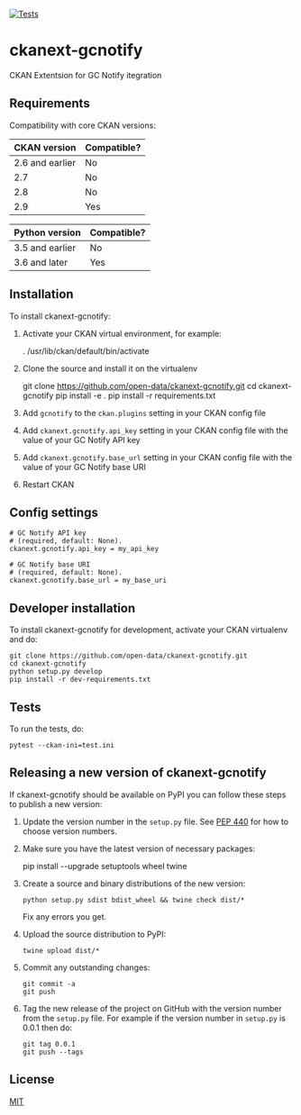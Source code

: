 [![Tests](https://github.com/open-data/ckanext-gcnotify/workflows/Tests/badge.svg?branch=main)](https://github.com/open-data/ckanext-gcnotify/actions)

# ckanext-gcnotify

CKAN Extentsion for GC Notify itegration


## Requirements

Compatibility with core CKAN versions:

| CKAN version    | Compatible?   |
| --------------- | ------------- |
| 2.6 and earlier | No    |
| 2.7             | No    |
| 2.8             | No    |
| 2.9             | Yes    |

| Python version    | Compatible?   |
| --------------- | ------------- |
| 3.5 and earlier | No    |
| 3.6 and later             | Yes    |

## Installation

To install ckanext-gcnotify:

1. Activate your CKAN virtual environment, for example:

     . /usr/lib/ckan/default/bin/activate

2. Clone the source and install it on the virtualenv

    git clone https://github.com/open-data/ckanext-gcnotify.git
    cd ckanext-gcnotify
    pip install -e .
	pip install -r requirements.txt

3. Add `gcnotify` to the `ckan.plugins` setting in your CKAN
   config file

4. Add `ckanext.gcnotify.api_key` setting in your CKAN config file with the value of your GC Notify API key

5. Add `ckanext.gcnotify.base_url` setting in your CKAN config file with the value of your GC Notify base URI

6. Restart CKAN

## Config settings

```
# GC Notify API key
# (required, default: None).
ckanext.gcnotify.api_key = my_api_key
```
```
# GC Notify base URI
# (required, default: None).
ckanext.gcnotify.base_url = my_base_uri
```

## Developer installation

To install ckanext-gcnotify for development, activate your CKAN virtualenv and
do:

    git clone https://github.com/open-data/ckanext-gcnotify.git
    cd ckanext-gcnotify
    python setup.py develop
    pip install -r dev-requirements.txt

## Tests

To run the tests, do:

    pytest --ckan-ini=test.ini

## Releasing a new version of ckanext-gcnotify

If ckanext-gcnotify should be available on PyPI you can follow these steps to publish a new version:

1. Update the version number in the `setup.py` file. See [PEP 440](http://legacy.python.org/dev/peps/pep-0440/#public-version-identifiers) for how to choose version numbers.

2. Make sure you have the latest version of necessary packages:

    pip install --upgrade setuptools wheel twine

3. Create a source and binary distributions of the new version:

       python setup.py sdist bdist_wheel && twine check dist/*

   Fix any errors you get.

4. Upload the source distribution to PyPI:

       twine upload dist/*

5. Commit any outstanding changes:

       git commit -a
       git push

6. Tag the new release of the project on GitHub with the version number from
   the `setup.py` file. For example if the version number in `setup.py` is
   0.0.1 then do:

       git tag 0.0.1
       git push --tags

## License

[MIT](https://raw.githubusercontent.com/open-data/ckanext-gcnotify/master/LICENSE)
